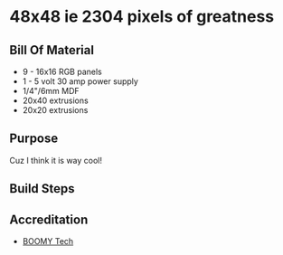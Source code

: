 # 48x48 ie 2304 pixels of greatness

## Bill Of Material
- 9 - 16x16 RGB panels
- 1 - 5 volt 30 amp power supply
- 1/4"/6mm MDF
- 20x40 extrusions
- 20x20 extrusions

## Purpose

Cuz I think it is way cool!

## Build Steps

## Accreditation

- [BOOMY Tech](https://youtu.be/e-veSULytC4)
